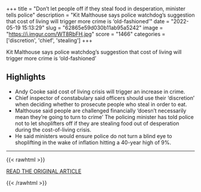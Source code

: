 +++
title = "Don’t let people off if they steal food in desperation, minister tells police"
description = "Kit Malthouse says police watchdog’s suggestion that cost of living will trigger more crime is ‘old-fashioned’"
date = "2022-05-19 15:13:29"
slug = "62865e59d030b11ab95a5242"
image = "https://i.imgur.com/WT8RbFH.jpg"
score = "1466"
categories = ['discretion', 'chief', 'stealing']
+++

Kit Malthouse says police watchdog’s suggestion that cost of living will trigger more crime is ‘old-fashioned’

## Highlights

- Andy Cooke said cost of living crisis will trigger an increase in crime.
- Chief inspector of constabulary said officers should use their ‘discretion’ when deciding whether to prosecute people who steal in order to eat.
- Malthouse said people are challenged financially ‘doesn’t necessarily mean they’re going to turn to crime’ The policing minister has told police not to let shoplifters off if they are stealing food out of desperation during the cost-of-living crisis.
- He said ministers would ensure police do not turn a blind eye to shoplifting in the wake of inflation hitting a 40-year high of 9%.

---

{{< rawhtml >}}
  <p class="article-category">
    <a target="_blank" href="https://www.theguardian.com/uk-news/2022/may/19/dont-let-people-off-if-they-steal-food-in-desperation-minister-tells-police-kit-malthouse">READ THE ORIGINAL ARTICLE</a>
  </p>
{{< /rawhtml >}}
